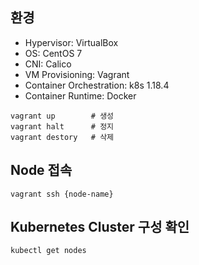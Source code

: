 ## 환경

- Hypervisor: VirtualBox
- OS: CentOS 7
- CNI: Calico
- VM Provisioning: Vagrant
- Container Orchestration: k8s 1.18.4
- Container Runtime: Docker

```shell
vagrant up        # 생성
vagrant halt      # 정지
vagrant destory   # 삭제
```

## Node 접속

```shell
vagrant ssh {node-name}
```

## Kubernetes Cluster 구성 확인

```shell
kubectl get nodes
```
